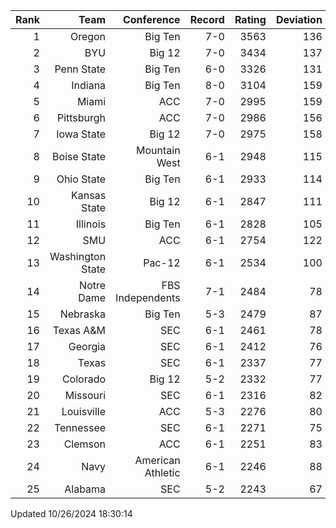 | Rank  | Team                 | Conference           | Record   | Rating | Deviation |
| ---:  | ---:                 | ---:                 | ---:     | ---:   | ---:      |
| 1     | Oregon               | Big Ten              | 7-0      | 3563   | 136       |
| 2     | BYU                  | Big 12               | 7-0      | 3434   | 137       |
| 3     | Penn State           | Big Ten              | 6-0      | 3326   | 131       |
| 4     | Indiana              | Big Ten              | 8-0      | 3104   | 159       |
| 5     | Miami                | ACC                  | 7-0      | 2995   | 159       |
| 6     | Pittsburgh           | ACC                  | 7-0      | 2986   | 156       |
| 7     | Iowa State           | Big 12               | 7-0      | 2975   | 158       |
| 8     | Boise State          | Mountain West        | 6-1      | 2948   | 115       |
| 9     | Ohio State           | Big Ten              | 6-1      | 2933   | 114       |
| 10    | Kansas State         | Big 12               | 6-1      | 2847   | 111       |
| 11    | Illinois             | Big Ten              | 6-1      | 2828   | 105       |
| 12    | SMU                  | ACC                  | 6-1      | 2754   | 122       |
| 13    | Washington State     | Pac-12               | 6-1      | 2534   | 100       |
| 14    | Notre Dame           | FBS Independents     | 7-1      | 2484   | 78        |
| 15    | Nebraska             | Big Ten              | 5-3      | 2479   | 87        |
| 16    | Texas A&M            | SEC                  | 6-1      | 2461   | 78        |
| 17    | Georgia              | SEC                  | 6-1      | 2412   | 76        |
| 18    | Texas                | SEC                  | 6-1      | 2337   | 77        |
| 19    | Colorado             | Big 12               | 5-2      | 2332   | 77        |
| 20    | Missouri             | SEC                  | 6-1      | 2316   | 82        |
| 21    | Louisville           | ACC                  | 5-3      | 2276   | 80        |
| 22    | Tennessee            | SEC                  | 6-1      | 2271   | 75        |
| 23    | Clemson              | ACC                  | 6-1      | 2251   | 83        |
| 24    | Navy                 | American Athletic    | 6-1      | 2246   | 88        |
| 25    | Alabama              | SEC                  | 5-2      | 2243   | 67        |

Updated 10/26/2024 18:30:14
